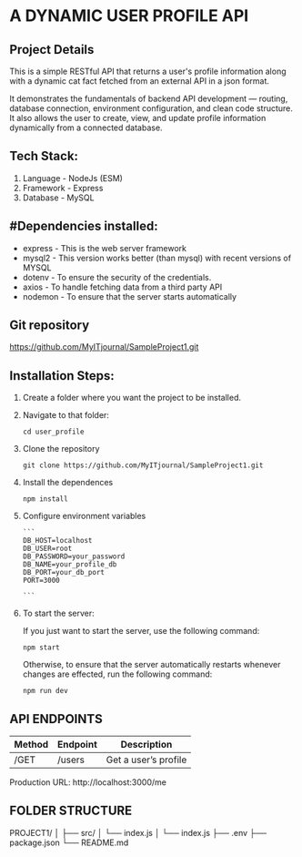 # A DYNAMIC USER PROFILE API

## Project Details

This is a simple RESTful API that returns a user's profile information along with a dynamic cat fact fetched from an external API in a json format.

It demonstrates the fundamentals of backend API development — routing, database connection, environment configuration, and clean code structure. It also allows the user to create, view, and update profile information dynamically from a connected database.

## Tech Stack:

1. Language - NodeJs (ESM)
2. Framework - Express
3. Database - MySQL

## #Dependencies installed:

- express - This is the web server framework
- mysql2 - This version works better (than mysql) with recent versions of MYSQL
- dotenv - To ensure the security of the credentials.
- axios - To handle fetching data from a third party API
- nodemon - To ensure that the server starts automatically

## **Git repository**

https://github.com/MyITjournal/SampleProject1.git

## Installation Steps:

1.  Create a folder where you want the project to be installed.

2.  Navigate to that folder:

    `cd user_profile`

3.  Clone the repository

    `git clone https://github.com/MyITjournal/SampleProject1.git`

4.  Install the dependences

    `npm install`

5.  Configure environment variables

        ```
        DB_HOST=localhost
        DB_USER=root
        DB_PASSWORD=your_password
        DB_NAME=your_profile_db
        DB_PORT=your_db_port
        PORT=3000

        ```

6.  To start the server:

    If you just want to start the server, use the following command:

    `npm start`

    Otherwise, to ensure that the server automatically restarts whenever changes are effected, run the following command:

    `npm run dev`

## API ENDPOINTS

| Method | Endpoint | Description          |
| ------ | -------- | -------------------- |
| /GET   | /users   | Get a user’s profile |

Production URL:
http://localhost:3000/me

## FOLDER STRUCTURE

PROJECT1/
│
├── src/
│   └── index.js
│   └── index.js
├── .env
├── package.json
└── README.md
